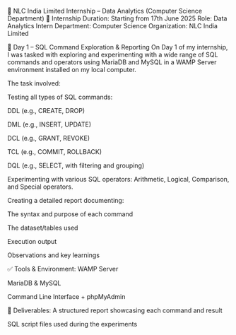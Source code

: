 🌟 NLC India Limited Internship – Data Analytics (Computer Science Department)
📅 Internship Duration: Starting from 17th June 2025
Role: Data Analytics Intern
Department: Computer Science
Organization: NLC India Limited

📘 Day 1 – SQL Command Exploration & Reporting
On Day 1 of my internship, I was tasked with exploring and experimenting with a wide range of SQL commands and operators using MariaDB and MySQL in a WAMP Server environment installed on my local computer.

The task involved:

Testing all types of SQL commands:

DDL (e.g., CREATE, DROP)

DML (e.g., INSERT, UPDATE)

DCL (e.g., GRANT, REVOKE)

TCL (e.g., COMMIT, ROLLBACK)

DQL (e.g., SELECT, with filtering and grouping)

Experimenting with various SQL operators:
Arithmetic, Logical, Comparison, and Special operators.

Creating a detailed report documenting:

The syntax and purpose of each command

The dataset/tables used

Execution output

Observations and key learnings

✅ Tools & Environment:
WAMP Server

MariaDB & MySQL

Command Line Interface + phpMyAdmin

📄 Deliverables:
A structured report showcasing each command and result

SQL script files used during the experiments


